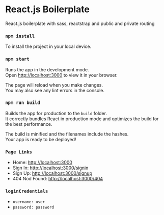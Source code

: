 # React.js Boilerplate
React.js boilerplate with sass, reactstrap and public and private routing

### `npm install`

To install the project in your local device.

### `npm start`

Runs the app in the development mode.\
Open [http://localhost:3000](http://localhost:3000) to view it in your browser.

The page will reload when you make changes.\
You may also see any lint errors in the console.

### `npm run build`

Builds the app for production to the `build` folder.\
It correctly bundles React in production mode and optimizes the build for the best performance.

The build is minified and the filenames include the hashes.\
Your app is ready to be deployed!

### `Page Links`

- Home: [http://localhost:3000](http://localhost:3000)
- Sign In: [http://localhost:3000/signin](http://localhost:3000/signin)
- Sign Up: [http://localhost:3000/signup](http://localhost:3000/signup)
- 404 Nod Found: [http://localhost:3000/404](http://localhost:3000/404)



### `loginCredentials`

- `username: user`
- `password: password`